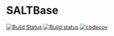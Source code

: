 # SALTBase

[![Build Status](https://travis-ci.org/wsshin/SALTBase.jl.svg?branch=master)](https://travis-ci.org/wsshin/SALTBase.jl)
[![Build status](https://ci.appveyor.com/api/projects/status/r880lxjl64w7wb4h?svg=true)](https://ci.appveyor.com/project/wsshin/saltbase-jl)
[![codecov](https://codecov.io/gh/wsshin/SALTBase.jl/branch/master/graph/badge.svg)](https://codecov.io/gh/wsshin/SALTBase.jl)
